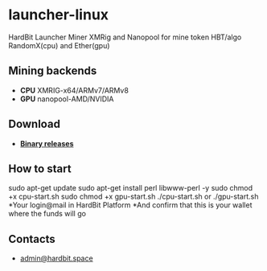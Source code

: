 # launcher-linux
HardBit Launcher Miner XMRig and Nanopool for mine token HBT/algo RandomX(cpu) and Ether(gpu)

## Mining backends
- **CPU** XMRIG-x64/ARMv7/ARMv8
- **GPU** nanopool-AMD/NVIDIA 
## Download
* **[Binary releases](https://github.com/xmrig/xmrig/releases)**

## How to start
sudo apt-get update
sudo apt-get install perl libwww-perl -y
sudo chmod +x cpu-start.sh
sudo chmod +x gpu-start.sh
./cpu-start.sh or ./gpu-start.sh
*Your login@mail in HardBit Platform
*And confirm that this is your wallet where the funds will go

## Contacts
* admin@hardbit.space
